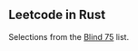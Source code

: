 ## Leetcode in Rust

Selections from the [Blind 75](https://leetcode.com/discuss/general-discussion/460599/blind-75-leetcode-questions) list.
